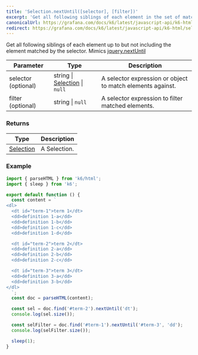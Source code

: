 ```yaml
---
title: 'Selection.nextUntil([selector], [filter])'
excerpt: 'Get all following siblings of each element in the set of matched elements, optionally filtered by a selector.'
canonicalUrl: https://grafana.com/docs/k6/latest/javascript-api/k6-html/selection/selection-nextuntil/
redirect: https://grafana.com/docs/k6/latest/javascript-api/k6-html/selection/selection-nextuntil/
---
```


Get all following siblings of each element up to but not including the element matched by the selector.
Mimics [jquery.nextUntil](https://api.jquery.com/nextUntil/)

| Parameter           | Type                                                               | Description                                                |
| ------------------- | ------------------------------------------------------------------ | ---------------------------------------------------------- |
| selector (optional) | string \| [Selection](/javascript-api/k6-html/selection) \| `null` | A selector expression or object to match elements against. |
| filter (optional)   | string \| `null`                                                   | A selector expression to filter matched elements.          |

### Returns

| Type                                           | Description  |
| ---------------------------------------------- | ------------ |
| [Selection](/javascript-api/k6-html/selection) | A Selection. |

### Example

<CodeGroup labels={[]}>

```javascript
import { parseHTML } from 'k6/html';
import { sleep } from 'k6';

export default function () {
  const content = `
<dl>
  <dt id="term-1">term 1</dt>
  <dd>definition 1-a</dd>
  <dd>definition 1-b</dd>
  <dd>definition 1-c</dd>
  <dd>definition 1-d</dd>

  <dt id="term-2">term 2</dt>
  <dd>definition 2-a</dd>
  <dd>definition 2-b</dd>
  <dd>definition 2-c</dd>

  <dt id="term-3">term 3</dt>
  <dd>definition 3-a</dd>
  <dd>definition 3-b</dd>
</dl>
  `;
  const doc = parseHTML(content);

  const sel = doc.find('#term-2').nextUntil('dt');
  console.log(sel.size());

  const selFilter = doc.find('#term-1').nextUntil('#term-3', 'dd');
  console.log(selFilter.size());

  sleep(1);
}
```

</CodeGroup>
